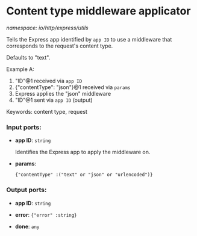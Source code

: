 # Content type middleware applicator

_namespace: io/http/express/utils_

Tells the Express app identified by `app ID` to use a middleware that corresponds to the request's content type.

Defaults to "text".

Example A:
1. "ID"@1 received via `app ID`
2. {"contentType": "json"}@1 received via `params`
3. Express applies the "json" middleware
4. "ID"@1 sent via `app ID` (output)

Keywords: content type, request

### Input ports:

* __app ID__: ` string `

    Identifies the Express app to apply the middleware on.


* __params__: 
    ```
    {"contentType" :("text" or "json" or "urlencoded")}
    ```

### Output ports:

* __app ID__: ` string `


* __error__: ` {"error" :string} `


* __done__: ` any `

